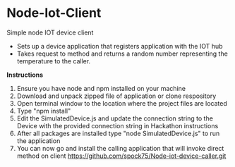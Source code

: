 # Node-Iot-Client
Simple node IOT device client
<br>
<ul>
<li>Sets up a device application that registers application with the IOT hub</li>
<li>Takes request to method and returns a random number representing the temperature to the caller.</li>
</ul>

<b>Instructions</b>

1. Ensure you have node and npm installed on your machine
2. Download and unpack zipped file of application or clone respository
3. Open terminal window to the location where the project files are located
4. Type "npm install"
5. Edit the SimulatedDevice.js and update the connection string to the Device with the provided connection string in Hackathon instructions
6. After all packages are installed type "node SimulatedDevice.js" to run the application
7. You can now go and install the calling application that will invoke direct method on client https://github.com/spock75/Node-iot-device-caller.git

